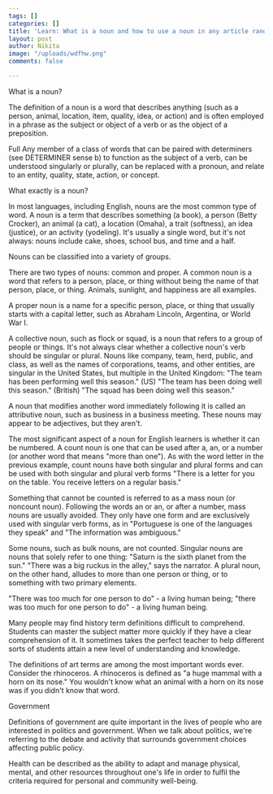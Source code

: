 ```yaml
---
tags: []
categories: []
title: 'Learn: What is a noun and how to use a noun in any article randomly.'
layout: post
author: Nikita
image: "/uploads/wdfhw.png"
comments: false

---
```


What is a noun?

The definition of a noun is a word that describes anything (such as a person, animal, location, item, quality, idea, or action) and is often employed in a phrase as the subject or object of a verb or as the object of a preposition.

Full Any member of a class of words that can be paired with determiners (see DETERMINER sense b) to function as the subject of a verb, can be understood singularly or plurally, can be replaced with a pronoun, and relate to an entity, quality, state, action, or concept.

What exactly is a noun?

In most languages, including English, nouns are the most common type of word. A noun is a term that describes something (a book), a person (Betty Crocker), an animal (a cat), a location (Omaha), a trait (softness), an idea (justice), or an activity (yodeling). It's usually a single word, but it's not always: nouns include cake, shoes, school bus, and time and a half.

Nouns can be classified into a variety of groups.

There are two types of nouns: common and proper. A common noun is a word that refers to a person, place, or thing without being the name of that person, place, or thing. Animals, sunlight, and happiness are all examples.

A proper noun is a name for a specific person, place, or thing that usually starts with a capital letter, such as Abraham Lincoln, Argentina, or World War I.

A collective noun, such as flock or squad, is a noun that refers to a group of people or things. It's not always clear whether a collective noun's verb should be singular or plural. Nouns like company, team, herd, public, and class, as well as the names of corporations, teams, and other entities, are singular in the United States, but multiple in the United Kingdom: "The team has been performing well this season." (US) "The team has been doing well this season." (British) "The squad has been doing well this season."

A noun that modifies another word immediately following it is called an attributive noun, such as business in a business meeting. These nouns may appear to be adjectives, but they aren't.

The most significant aspect of a noun for English learners is whether it can be numbered. A count noun is one that can be used after a, an, or a number (or another word that means "more than one"). As with the word letter in the previous example, count nouns have both singular and plural forms and can be used with both singular and plural verb forms "There is a letter for you on the table. You receive letters on a regular basis."

Something that cannot be counted is referred to as a mass noun (or noncount noun). Following the words an or an, or after a number, mass nouns are usually avoided. They only have one form and are exclusively used with singular verb forms, as in "Portuguese is one of the languages they speak" and "The information was ambiguous."

Some nouns, such as bulk nouns, are not counted. Singular nouns are nouns that solely refer to one thing: "Saturn is the sixth planet from the sun." "There was a big ruckus in the alley," says the narrator. A plural noun, on the other hand, alludes to more than one person or thing, or to something with two primary elements.

"There was too much for one person to do" - a living human being; "there was too much for one person to do" - a living human being.

Many people may find history term definitions difficult to comprehend. Students can master the subject matter more quickly if they have a clear comprehension of it. It sometimes takes the perfect teacher to help different sorts of students attain a new level of understanding and knowledge.

The definitions of art terms are among the most important words ever. Consider the rhinoceros. A rhinoceros is defined as "a huge mammal with a horn on its nose." You wouldn't know what an animal with a horn on its nose was if you didn't know that word.

Government

Definitions of government are quite important in the lives of people who are interested in politics and government. When we talk about politics, we're referring to the debate and activity that surrounds government choices affecting public policy.

Health can be described as the ability to adapt and manage physical, mental, and other resources throughout one's life in order to fulfil the criteria required for personal and community well-being.